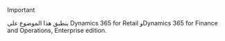 > [!IMPORTANT]
> ينطبق هذا الموضوع على Dynamics 365 for Retail وDynamics 365 for Finance and Operations, Enterprise edition.
